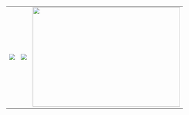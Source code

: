 
<table align='center'>
  <tr>
    <td vlign="center">
      <img src='https://media.giphy.com/media/7HZHBnZy2ntqGYkuj4/giphy.gif'>
    </td>
    <td>
      <img src='https://media.giphy.com/media/b85aEMgz4zeCLS11G4/giphy.gif'/>
    </td>
    <td>
      <img src='https://media.giphy.com/media/InUk02qQVXVykdqJri/giphy.gif' width="400" height="270"/>
    </td>
  </tr>
</table>
